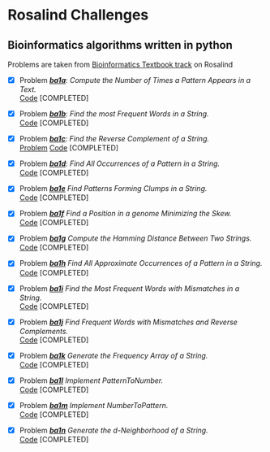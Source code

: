 # Rosalind Challenges
## Bioinformatics algorithms written in python
Problems are taken from [Bioinformatics Textbook track](http://rosalind.info/problems/locations/) on Rosalind

- [x] Problem [***ba1a***](http://rosalind.info/problems/ba1a/): *Compute the Number of Times a Pattern Appears in a Text.*<br>
   [Code](https://github.com/benigmatic/bioinformatics/blob/main/ba1a.py) [COMPLETED]
  
- [x] Problem [***ba1b***](http://rosalind.info/problems/ba1b/): *Find the most Frequent Words in a String.* <br>
   [Code](https://github.com/benigmatic/bioinformatics/blob/main/ba1b.py) [COMPLETED]
  
- [x] Problem [***ba1c***](http://rosalind.info/problems/ba1c/): *Find the Reverse Complement of a String.* <br>
  [Problem](http://rosalind.info/problems/ba1c/)  [Code](https://github.com/benigmatic/bioinformatics/blob/main/ba1c.py) [COMPLETED]
  
- [x] Problem [***ba1d***](http://rosalind.info/problems/ba1d/):	*Find All Occurrences of a Pattern in a String.* <br>
  [Code](https://github.com/benigmatic/bioinformatics/blob/main/ba1d.py) [COMPLETED]
  
- [x] Problem [***ba1e***](http://rosalind.info/problems/ba1e/) *Find Patterns Forming Clumps in a String.* <br>
  [Code](https://github.com/benigmatic/bioinformatics/blob/main/ba1e.java) [COMPLETED]
  
- [x] Problem [***ba1f***](http://rosalind.info/problems/ba1f/)	*Find a Position in a genome Minimizing the Skew.* <br>
   [Code](https://github.com/benigmatic/bioinformatics/blob/main/ba1f.py) [COMPLETED]	
  
 - [x] Problem [***ba1g***](http://rosalind.info/problems/ba1g/) *Compute the Hamming Distance Between Two Strings.* <br>
   [Code](https://github.com/benigmatic/bioinformatics/blob/main/ba1g.py) [COMPLETED]
 - [x] Problem [***ba1h***](http://rosalind.info/problems/ba1h/) *Find All Approximate Occurrences of a Pattern in a String.* <br>
   [Code](https://github.com/benigmatic/bioinformatics/blob/main/ba1h.py) [COMPLETED]
  - [x] Problem [***ba1i***](http://rosalind.info/problems/ba1i/)	*Find the Most Frequent Words with Mismatches in a String.* <br>
   [Code](https://github.com/benigmatic/bioinformatics/blob/main/ba1i.py) [COMPLETED]
  - [x] Problem [***ba1j***](http://rosalind.info/problems/ba1j/) *Find Frequent Words with Mismatches and Reverse Complements.* <br>
    [Code](https://github.com/benigmatic/bioinformatics/blob/main/ba1j.py) [COMPLETED]
  - [x] Problem [***ba1k***](http://rosalind.info/problems/ba1k/)		*Generate the Frequency Array of a String.* <br>
   [Code](https://github.com/benigmatic/bioinformatics/blob/main/ba1k.py) [COMPLETED]
  - [x] Problem [***ba1l***](http://rosalind.info/problems/ba1l/)	*Implement PatternToNumber.* <br>
   [Code](https://github.com/benigmatic/bioinformatics/blob/main/ba1l.py) [COMPLETED]
  - [x] Problem [***ba1m***](http://rosalind.info/problems/ba1m/)	*Implement NumberToPattern.* <br>
  [Code](https://github.com/benigmatic/bioinformatics/blob/main/ba1m.py) [COMPLETED]
  - [x] Problem [***ba1n***](http://rosalind.info/problems/ba1n/)	*Generate the d-Neighborhood of a String.* <br>
    [Code](https://github.com/benigmatic/bioinformatics/blob/main/ba1n.py) [COMPLETED]
 
